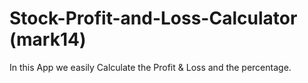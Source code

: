 # Stock-Profit-and-Loss-Calculator (mark14)
In this App we easily Calculate the Profit &amp; Loss and the percentage.
